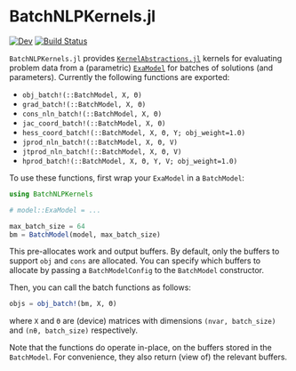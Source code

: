 # BatchNLPKernels.jl

[![Dev](https://img.shields.io/badge/docs-dev-blue.svg)](https://klamike.github.io/BatchNLPKernels.jl/dev/)
[![Build Status](https://github.com/klamike/BatchNLPKernels.jl/actions/workflows/CI.yml/badge.svg?branch=main)](https://github.com/klamike/BatchNLPKernels.jl/actions/workflows/CI.yml?query=branch%3Amain)

`BatchNLPKernels.jl` provides [`KernelAbstractions.jl`](https://github.com/JuliaGPU/KernelAbstractions.jl) kernels for evaluating problem data from a (parametric) [`ExaModel`](https://github.com/exanauts/ExaModels.jl) for batches of solutions (and parameters). Currently the following functions are exported:

- `obj_batch!(::BatchModel, X, Θ)`
- `grad_batch!(::BatchModel, X, Θ)`
- `cons_nln_batch!(::BatchModel, X, Θ)`
- `jac_coord_batch!(::BatchModel, X, Θ)`
- `hess_coord_batch!(::BatchModel, X, Θ, Y; obj_weight=1.0)`
- `jprod_nln_batch!(::BatchModel, X, Θ, V)`
- `jtprod_nln_batch!(::BatchModel, X, Θ, V)`
- `hprod_batch!(::BatchModel, X, Θ, Y, V; obj_weight=1.0)`


To use these functions, first wrap your `ExaModel` in a `BatchModel`:

```julia
using BatchNLPKernels

# model::ExaModel = ...

max_batch_size = 64
bm = BatchModel(model, max_batch_size)
```
This pre-allocates work and output buffers. By default, only the buffers to support `obj` and `cons` are allocated. You can specify which buffers to allocate by passing a `BatchModelConfig` to the `BatchModel` constructor.

Then, you can call the batch functions as follows:

```julia
objs = obj_batch!(bm, X, Θ)
```

where `X` and `Θ` are (device) matrices with dimensions `(nvar, batch_size)` and `(nθ, batch_size)` respectively.


Note that the functions do operate in-place, on the buffers stored in the `BatchModel`. For convenience, they also return (view of) the relevant buffers.


